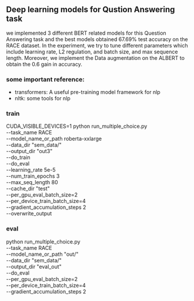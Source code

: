 ## Deep learning models for Qustion Answering task
we implemented 3 different BERT related models for this Question Answering task and the best models obtained 67.69\% test accuracy on the RACE dataset. In the experiment, we try to tune different parameters which include learning rate, L2 regulation, and batch size, and max sequence length. Moreover, we implement the Data augmentation on the ALBERT to obtain the 0.6 gain in accuracy. 

### some important reference:
- transformers: A useful pre-training model framework for nlp
- nltk: some tools for nlp

### train
CUDA_VISIBLE_DEVICES=1 python run_multiple_choice.py \
--task_name RACE \
--model_name_or_path roberta-xxlarge \
--data_dir "sem_data/" \
--output_dir "out3" \
--do_train \
--do_eval \
--learning_rate 5e-5 \
--num_train_epochs 3 \
--max_seq_length 80 \
--cache_dir "test"\
--per_gpu_eval_batch_size=2 \
--per_device_train_batch_size=4 \
--gradient_accumulation_steps 2 \
--overwrite_output

### eval
python run_multiple_choice.py \
--task_name RACE \
--model_name_or_path "out/" \
--data_dir "sem_data/" \
--output_dir "eval_out" \
--do_eval \
--per_gpu_eval_batch_size=2 \
--per_device_train_batch_size=4 \
--gradient_accumulation_steps 2 

